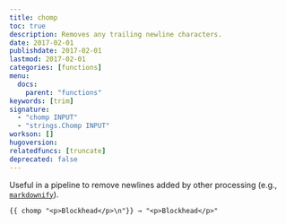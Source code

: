 ```yaml
---
title: chomp
toc: true
description: Removes any trailing newline characters.
date: 2017-02-01
publishdate: 2017-02-01
lastmod: 2017-02-01
categories: [functions]
menu:
  docs:
    parent: "functions"
keywords: [trim]
signature:
  - "chomp INPUT"
  - "strings.Chomp INPUT"
workson: []
hugoversion:
relatedfuncs: [truncate]
deprecated: false
---
```


Useful in a pipeline to remove newlines added by other processing (e.g., [`markdownify`](/functions/markdownify/)).

```
{{ chomp "<p>Blockhead</p>\n"}} → "<p>Blockhead</p>"
```
